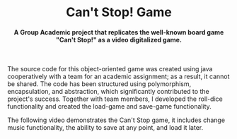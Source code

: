 <h1 align="center">Can't Stop! Game</h1>
<h4 align="center">A Group Academic project that replicates the well-known board game "Can't Stop!" as a video digitalized game.</h4> <br>

The source code for this object-oriented game was created using java cooperatively with a team for an academic assignment; as a result, it cannot be shared. The code has been structured using polymorphism, encapsulation, and abstraction, which significantly contributed to the project's success. Together with team members, I developed the roll-dice functionality and created the load-game and save-game functionality.

The following video demonstrates the Can't Stop game, it includes change music functionality, the ability to save at any point, and load it later. 
